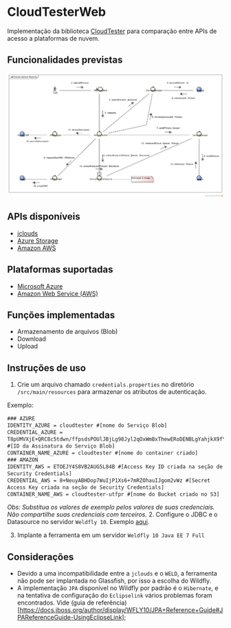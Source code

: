 # CloudTesterWeb

Implementação da biblioteca [CloudTester](https://github.com/douglasjunior/CloudTester) para comparação entre APIs de acesso a plataformas de nuvem.

## Funcionalidades previstas

![Funcionalidades](https://raw.githubusercontent.com/douglasjunior/CloudTesterWeb/master/ImgProcSystem.jpg)

## APIs disponíveis
- [jclouds](https://jclouds.apache.org/)
- [Azure Storage](https://azure.microsoft.com/pt-br/develop/java/)
- [Amazon AWS](https://aws.amazon.com/pt/sdk-for-java/)

## Plataformas suportadas
- [Microsoft Azure](https://azure.microsoft.com/pt-br/)
- [Amazon Web Service (AWS)](http://aws.amazon.com/)

## Funções implementadas
- Armazenamento de arquivos (Blob)
 - Download
 - Upload
 
## Instruções de uso
1. Crie um arquivo chamado `credentials.properties` no diretório `/src/main/resources` para armazenar os atributos de autenticação.

 Exemplo:
 
 ```properties
 ### AZURE
 IDENTITY_AZURE = cloudtester #[nome do Serviço Blob]
 CREDENTIAL_AZURE = T8pUMVXjE+QRC8c5tdwn/ffpsdsPOUlJBjLg98Jyl2qOxWmBxThewERoDENBLgYahjkX9fYlfzLywSO/aps== #[ID da Assinatura do Serviço Blob]
 CONTAINER_NAME_AZURE = cloudtester #[nome do container criado]
 ### AMAZON
 IDENTITY_AWS = ETOEJY4S8VB2AUG5L84B #[Access Key ID criada na seção de Security Credentials]
 CREDENTIAL_AWS = 8+NeuyABHDop7WuIjP1Xs6+7mRZOhauIJgom2vWz #[Secret Access Key criada na seção de Security Credentials]
 CONTAINER_NAME_AWS = cloudtester-utfpr #[nome do Bucket criado no S3]
 ```
 *Obs: Substitua os valores de exemplo pelos valores de suas credenciais. Não compartilhe suas credenciais com terceiros.*
2. Configure o JDBC e o Datasource no servidor `Weldfly 10`. Exemplo [aqui](https://github.com/douglasjunior/TestWildfly).

3. Implante a ferramenta em um servidor `Weldfly 10 Java EE 7 Full`

## Considerações
- Devido a uma incompatibilidade entre a `jclouds` e o `WELD`, a ferramenta não pode ser implantada no Glassfish, por isso a escolha do Wildfly.
- A implementação `JPA` disponível no Wildfly por padrão é o `Hibernate`, e na tentativa de configuração do `Eclipselink` vários problemas foram encontrados. Vide (guia de referência)[https://docs.jboss.org/author/display/WFLY10/JPA+Reference+Guide#JPAReferenceGuide-UsingEclipseLink];

 
 

